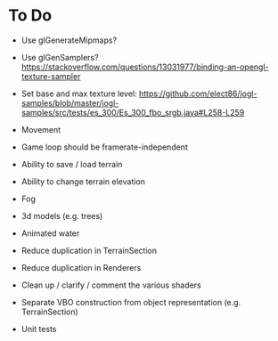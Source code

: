 # To Do

 - Use glGenerateMipmaps?

 - Use glGenSamplers?
 	  https://stackoverflow.com/questions/13031977/binding-an-opengl-texture-sampler

 - Set base and max texture level:
     https://github.com/elect86/jogl-samples/blob/master/jogl-samples/src/tests/es_300/Es_300_fbo_srgb.java#L258-L259

 - Movement

 - Game loop should be framerate-independent

 - Ability to save / load terrain

 - Ability to change terrain elevation

 - Fog

 - 3d models (e.g. trees)

 - Animated water

 - Reduce duplication in TerrainSection

 - Reduce duplication in Renderers

 - Clean up / clarify / comment the various shaders

 - Separate VBO construction from object representation (e.g. TerrainSection)

 - Unit tests
